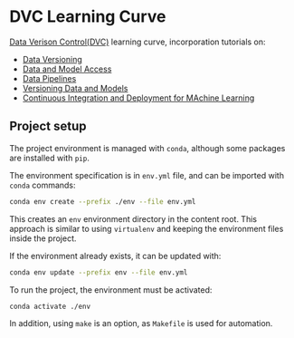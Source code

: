 # DVC Learning Curve 

[Data Verison Control(DVC)][dvc] learning curve, incorporation tutorials on:

- [Data Versioning][dv]
- [Data and Model Access][dama]
- [Data Pipelines][dp]
- [Versioning Data and Models][vdam]
- [Continuous Integration and Deployment for MAchine Learning][ciadfml]

[dvc]: https://dvc.org
[dv]: https://dvc.org/doc/start/data-management/data-versioning
[dama]: https://dvc.org/doc/start/data-management/data-and-model-access
[dp]: https://dvc.org/doc/start/data-management/data-pipelines
[vdam]: https://dvc.org/doc/use-cases/versioning-data-and-models/tutorial
[ciadfml]: https://dvc.org/doc/use-cases/ci-cd-for-machine-learning

## Project setup

The project environment is managed with `conda`, although some packages are installed with `pip`.

The environment specification is in `env.yml` file, and can be imported with `conda` commands:

```sh
conda env create --prefix ./env --file env.yml
```

This creates an `env` environment directory in the content root. This approach is similar to using `virtualenv` and keeping the environment files inside the project. 

If the environment already exists, it can be updated with:

```sh
conda env update --prefix env --file env.yml
```

To run the project, the environment must be activated:

```sh
conda activate ./env
```

In addition, using `make` is an option, as `Makefile` is used for automation.
